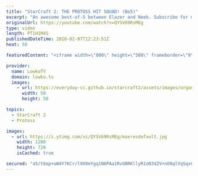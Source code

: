 ```yaml
---
title: "StarCraft 2: THE PROTOSS HIT SQUAD! (Bo5)"
excerpt: "An awesome best-of-5 between Elazer and Neeb. Subscribe for more videos: http://lowko.tv/youtube More StarCraft 2 casts: https://goo.gl/vx3A7i  A variety of playstyles in all of the games. However, it is noticable that Neeb is incredibly good at taking out his opponents workers. Even though he makes"
originalUrl: https://youtube.com/watch?v=QYSV69RsMEg
type: video
length: PT1H1M4S
publishedDateTime: 2018-02-07T12:23:51Z
heat: 50

featuredContent: "<iframe width=\"800\" height=\"500\" frameborder=\"0\" src=\"https://www.youtube.com/embed/QYSV69RsMEg\" allow=\"accelerometer; autoplay; encrypted-media; gyroscope; picture-in-picture\" allowfullscreen></iframe>"

provider:
  name: LowkoTV
  domain: lowko.tv
  images:
    - url: https://everyday-cc.github.io/starcraft2/assets/images/organizations/lowko.tv-50x50.jpg
      width: 50
      height: 50

topics:
  - StarCraft 2
  - Protoss

images:
  - url: https://i.ytimg.com/vi/QYSV69RsMEg/maxresdefault.jpg
    width: 1280
    height: 720
    isCached: true

secured: "a5/t6ep+uW4Y7KCr/l9X0eYgq1N6PAa1RvUBRKllyR1oN34ZV+nO0qlVqSqxGtvLQxzENBlS9ixMNVieYjKm2p1k9PaFHnz94Q/xr7BsuurhUX1CierUsc9eY2ypHeXIBdVDqTg8AT1d+YmMtmLUC9kTdMzIxeRQg/Y+tefLTyLFDeUN92HB2r18VKgwTgF4Yr2uJc9kmrHlsYILT2rbUZ2nC4DFQ8uwJU9q2d/SSCQBl0kkXS8r2rhpV/PWX5JNopmQXEqcJx4dwwiEjTbk6D5iLSUi3maHQm4vv3G5xjZp9yx+jj2mQU7EDV4CVRAlkJZ1qf/UVe4HjpsPYJQJxMyWVxIQOsNzZ6d74jlbJDAFetdeLrhTv/OGzXr9iYXcQS1IImbrj5perbj7o/fKvKIJp4+0LSJ6g5XN2lx1PQC5GsxiDLRUkEGt+8LuTOOA;zs76RvUkpng9gnbDQkNs/g=="
---
```


